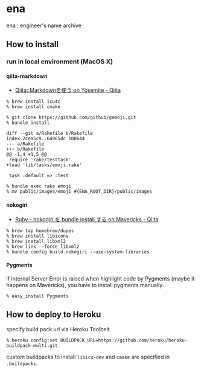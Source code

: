 # ena

ena : engineer's name archive

## How to install

### run in local environment (MacOS X)

#### qiita-markdown

* [Qiita::Markdownを使う on Yosemite - Qiita](http://qiita.com/kwappa/items/020f745f880538f0b0ec)

```
% brew install icu4c
% brew install cmake
```

```
% git clone https://github.com/github/gemoji.git
% bundle install
```

```
diff --git a/Rakefile b/Rakefile
index 2cea5c9..64965dc 100644
--- a/Rakefile
+++ b/Rakefile
@@ -1,4 +1,5 @@
 require 'rake/testtask'
+load 'lib/tasks/emoji.rake'

 task :default => :test
```

```
% bundle exec rake emoji
% mv public/images/emoji #{ENA_ROOT_DIR}/public/images
```

#### nokogiri

* [Ruby - nokogiri を bundle install する on Mavericks - Qiita](http://qiita.com/kwappa/items/20eecde98c81cc08cba8)

```
% brew tap homebrew/dupes
% brew install libiconv
% brew install libxml2
% brew link --force libxml2
% bundle config build.nokogiri --use-system-libraries
```

#### Pygments

if Internal Server Error is raised when highlight code by Pygments (maybe it happens on Mavericks), you have to install pygments manually.

```
% easy_install Pygments
```

## How to deploy to Heroku

specify build pack url via Heroku Toolbelt

```
% heroku config:set BUILDPACK_URL=https://github.com/heroku/heroku-buildpack-multi.git
```

custom buildpacks to install `libicu-dev` and `cmake` are specified in `.buildpacks`.
